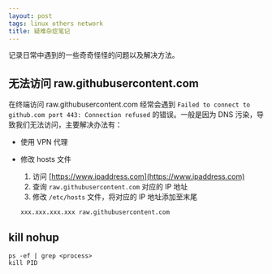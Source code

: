 ```yaml
---
layout: post
tags: linux others network
title: 疑难杂症笔记
---
```


记录日常中遇到的一些奇奇怪怪的问题以及解决方法。

## 无法访问 raw.githubusercontent.com

在终端访问 raw.githubusercontent.com 经常会遇到 `Failed to connect to github.com port 443: Connection refused` 的错误。一般是因为 DNS 污染，导致我们无法访问，主要解决办法有：

- 使用 VPN 代理
- 修改 hosts 文件
  1. 访问 [https://www.ipaddress.com](https://www.ipaddress.com)
  2. 查询 `raw.githubusercontent.com` 对应的 IP 地址
  3. 修改 `/etc/hosts` 文件，将对应的 IP 地址添加至末尾

    ```shell
    xxx.xxx.xxx.xxx raw.githubusercontent.com
    ```

## kill nohup

```shell
ps -ef | grep <process>
kill PID
```

